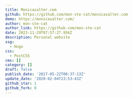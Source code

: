 ```yaml
---
title: Monicasalter.com
github: https://github.com/mon-ste-cat/monicasalter.com
demo: https://monicasalter.com/
author: mon-ste-cat
author_link: https://github.com/mon-ste-cat
date: 2023-11-29T07:57:27.956Z
description: Personal website
ssg:
  - Hugo
css:
  - PostCSS
cms: []
category: []
draft: false
publish_date: '2017-05-22T00:37:13Z'
update_date: '2020-02-04T23:53:43Z'
github_star: 1
github_fork: 0
---
```

